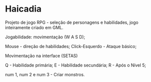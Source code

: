 # Haicadia
Projeto de jogo RPG - seleção de personagens e habilidades, jogo inteiramente criado em GML.

Jogabilidade: 
movimentação (W A S D);

Mouse - direção de habilidades; 
Click-Esquerdo - Ataque básico;

Movimentação na interface (SETAS)

Q - Habilidade primária;
E - Habilidade secundária;
R - Após o Nível 5;

num 1, num 2 e num 3 - Criar monstros.
